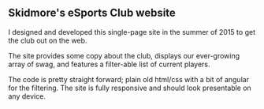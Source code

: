 ## Skidmore's eSports Club website
I designed and developed this single-page site in the summer of 2015 to get the club out on the web.

The site provides some copy about the club, displays our ever-growing array of swag, and features a filter-able list of current players.

The code is pretty straight forward; plain old html/css with a bit of angular for the filtering. The site is fully responsive and should look presentable on any device.
